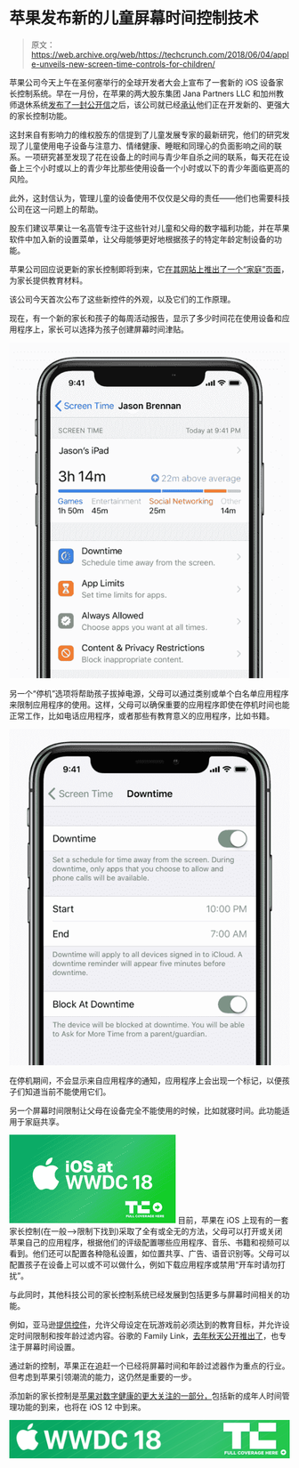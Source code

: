 # 苹果发布新的儿童屏幕时间控制技术

> 原文：<https://web.archive.org/web/https://techcrunch.com/2018/06/04/apple-unveils-new-screen-time-controls-for-children/>

苹果公司今天上午在圣何塞举行的全球开发者大会上宣布了一套新的 iOS 设备家长控制系统。早在一月份，在苹果的两大股东集团 Jana Partners LLC 和加州教师退休系统[发布了一封公开信](https://web.archive.org/web/20221025222155/https://techcrunch.com/2018/01/07/two-large-apple-shareholders-say-it-needs-to-research-the-impact-of-smartphones-on-kids/)之后，该公司就已经[承认](https://web.archive.org/web/20221025222155/https://www.imore.com/apple-new-parental-control-features-planned-future)他们正在开发新的、更强大的家长控制功能。

这封来自有影响力的维权股东的信提到了儿童发展专家的最新研究，他们的研究发现了儿童使用电子设备与注意力、情绪健康、睡眠和同理心的负面影响之间的联系。一项研究甚至发现了花在设备上的时间与青少年自杀之间的联系，每天花在设备上三个小时或以上的青少年比那些使用设备一个小时或以下的青少年面临更高的风险。

此外，这封信认为，管理儿童的设备使用不仅仅是父母的责任——他们也需要科技公司在这一问题上的帮助。

股东们建议苹果让一名高管专注于这些针对儿童和父母的数字福利功能，并在苹果软件中加入新的设置菜单，让父母能够更好地根据孩子的特定年龄定制设备的功能。

苹果公司回应说更新的家长控制即将到来，它[在其网站上推出了一个“家庭”页面](https://web.archive.org/web/20221025222155/https://9to5mac.com/2018/03/14/apple-parental-controls-features/)，为家长提供教育材料。

该公司今天首次公布了这些新控件的外观，以及它们的工作原理。

现在，有一个新的家长和孩子的每周活动报告，显示了多少时间花在使用设备和应用程序上，家长可以选择为孩子创建屏幕时间津贴。

![](img/9e2ca290096a0fc1a5a9e3eb6d48c52e.png)

另一个“停机”选项将帮助孩子拔掉电源，父母可以通过类别或单个白名单应用程序来限制应用程序的使用。这样，父母可以确保重要的应用程序即使在停机时间也能正常工作，比如电话应用程序，或者那些有教育意义的应用程序，比如书籍。

![](img/9144dc2da23f288196bd237e63ef47d6.png)

在停机期间，不会显示来自应用程序的通知，应用程序上会出现一个标记，以便孩子们知道当前不能使用它们。

另一个屏幕时间限制让父母在设备完全不能使用的时候，比如就寝时间。此功能适用于家庭共享。

[![](img/944ade519290ac82683b5716bb2b2d8e.png)](https://web.archive.org/web/20221025222155/https://techcrunch.com/tag/iOS-at-wwdc-2018/) 目前，苹果在 iOS 上现有的一套家长控制(在一般–>限制下找到)采取了全有或全无的方法，父母可以打开或关闭苹果自己的应用程序，根据他们的评级配置哪些应用程序、音乐、书籍和视频可以看到。他们还可以配置各种隐私设置，如位置共享、广告、语音识别等。父母可以配置孩子在设备上可以或不可以做什么，例如下载应用程序或禁用“开车时请勿打扰”。

与此同时，其他科技公司的家长控制系统已经发展到包括更多与屏幕时间相关的功能。

例如，亚马逊[提供控件](https://web.archive.org/web/20221025222155/http://www.amazon.com/freetime%E2%80%8E)，允许父母设定在玩游戏前必须达到的教育目标，并允许设定时间限制和按年龄过滤内容。谷歌的 Family Link，[去年秋天公开推出了](https://web.archive.org/web/20221025222155/https://techcrunch.com/2017/09/28/googles-parental-control-software-family-link-launches-to-public/)，也专注于屏幕时间设置。

通过新的控制，苹果正在追赶一个已经将屏幕时间和年龄过滤器作为重点的行业。但考虑到苹果引领潮流的能力，这仍然是重要的一步。

添加新的家长控制是[苹果对数字健康的更大关注的一部分，](https://web.archive.org/web/20221025222155/https://techcrunch.com/2018/06/04/apple-unveils-a-new-set-of-digital-wellness-features-for-better-managing-screen-time/)包括新的成年人时间管理功能的到来，也将在 iOS 12 中到来。

[![](img/033d33cef151c1ef62a9277cc446009d.png)](https://web.archive.org/web/20221025222155/https://techcrunch.com/tag/wwdc-2018/)